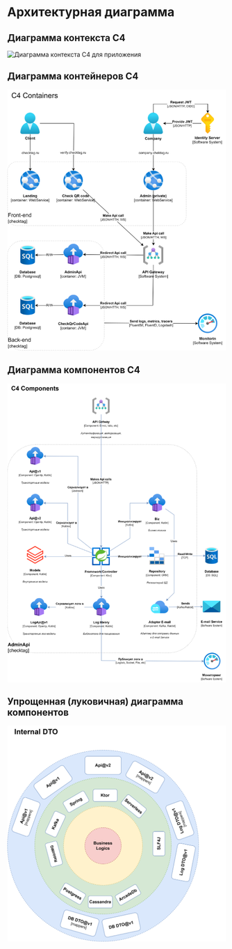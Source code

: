 # Архитектурная диаграмма

## Диаграмма контекста C4

![Диаграмма контекста C4 для приложения](./с4-context.drawio.svg)

## Диаграмма контейнеров C4

![Диаграмма контейнеров C4 для приложения](./c4-containers.drawio.svg)

## Диаграмма компонентов C4

![Диаграмма компонентов C4 для приложения](./c4-components.drawio.svg)

## Упрощенная (луковичная) диаграмма компонентов

![Комопнентная архитектура](./checktag-arch.drawio.svg)
